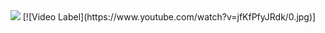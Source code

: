 <div align="center">
  <img src="https://github.com/user-attachments/assets/74971b82-8af7-4c2a-9d4a-aa4e91899ef0" />
  [![Video Label](https://www.youtube.com/watch?v=jfKfPfyJRdk/0.jpg)]
<!--   <src="https://www.youtube.com/watch?v=jfKfPfyJRdk"> -->
</div>
